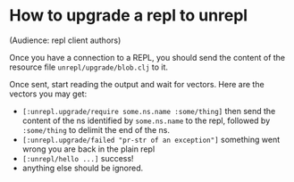 # How to upgrade a repl to unrepl 

(Audience: repl client authors)

Once you have a connection to a REPL, you should send the content of the resource file `unrepl/upgrade/blob.clj` to it.

Once sent, start reading the output and wait for vectors. Here are the vectors you may get:
 * `[:unrepl.upgrade/require some.ns.name :some/thing]` then send the content of the ns identified by `some.ns.name` to the repl, followed by `:some/thing` to delimit the end of the ns.
 * `[:unrepl.upgrade/failed "pr-str of an exception"]` something went wrong you are back in the plain repl
 * `[:unrepl/hello ...]` success!
 * anything else should be ignored.